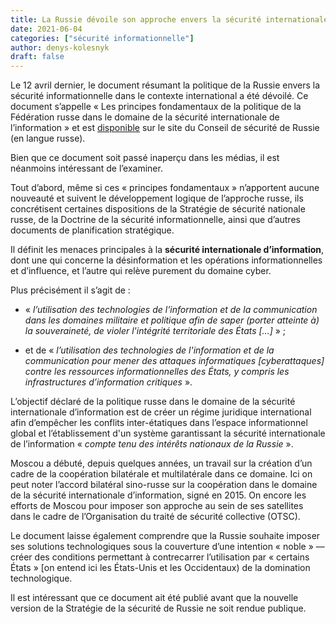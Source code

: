 ```yaml
---
title: La Russie dévoile son approche envers la sécurité internationale de l'information
date: 2021-06-04
categories: ["sécurité informationnelle"]
author: denys-kolesnyk
draft: false
---
```

 
Le 12 avril dernier, le document résumant la politique de la Russie envers la sécurité informationnelle dans le contexte international a été dévoilé. Ce document s’appelle « Les principes fondamentaux de la politique de la Fédération russe dans le domaine de la sécurité internationale de l’information » et est [disponible](http://www.scrf.gov.ru/security/information/document114/) sur le site du Conseil de sécurité de Russie (en langue russe).
 
Bien que ce document soit passé inaperçu dans les médias, il est néanmoins intéressant de l’examiner.
 
Tout d’abord, même si ces « principes fondamentaux » n’apportent aucune nouveauté et suivent le développement logique de l’approche russe, ils concrétisent certaines dispositions de la Stratégie de sécurité nationale russe, de la Doctrine de la sécurité informationnelle, ainsi que d’autres documents de planification stratégique.
 
Il définit les menaces principales à la **sécurité internationale d’information**, dont une qui concerne la désinformation et les opérations informationnelles et d’influence, et l’autre qui relève purement du domaine cyber.
 
Plus précisément il s’agit de : 
 
- « *l’utilisation des technologies de l’information et de la communication dans les domaines militaire et politique afin de saper (porter atteinte à) la souveraineté, de violer l'intégrité territoriale des États […]* » ;
 
- et de « *l’utilisation des technologies de l'information et de la communication pour mener des attaques informatiques [cyberattaques] contre les ressources informationnelles des États, y compris les infrastructures d’information critiques* ».
 
L’objectif déclaré de la politique russe dans le domaine de la sécurité internationale d’information est de créer un régime juridique international afin d’empêcher les conflits inter-étatiques dans l’espace informationnel global et l’établissement d'un système garantissant la sécurité internationale de l’information « *compte tenu des intérêts nationaux de la Russie* ».
 
Moscou a débuté, depuis quelques années, un travail sur la création d’un cadre de la coopération bilatérale et multilatérale dans ce domaine. Ici on peut noter l’accord bilatéral sino-russe sur la coopération dans le domaine de la sécurité internationale d’information, signé en 2015. On encore les efforts de Moscou pour imposer son approche au sein de ses satellites dans le cadre de l’Organisation du traité de sécurité collective (OTSC).
 
Le document laisse également comprendre que la Russie souhaite imposer ses solutions technologiques sous la couverture d’une intention « noble » — créer des conditions permettant à contrecarrer l’utilisation par « certains États » [on entend ici les États-Unis et les Occidentaux) de la domination technologique.
 
Il est intéressant que ce document ait été publié avant que la nouvelle version de la Stratégie de la sécurité de Russie ne soit rendue publique.